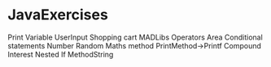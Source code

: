 # JavaExercises
Print
Variable
UserInput
Shopping cart
MADLibs
Operators
Area
Conditional statements
Number Random
Maths method
PrintMethod->Printf
Compound Interest
Nested If
MethodString
